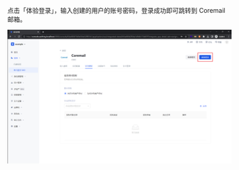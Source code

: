<IntegrationDetailCard title="体验登录">

点击「体验登录」，输入创建的用户的账号密码，登录成功即可跳转到 Coremail 邮箱。

<img src="../../images/integration/coremail/3-1.png" class="md-img-padding" />

</IntegrationDetailCard>
